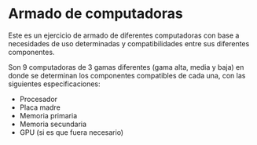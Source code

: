 # Armado de computadoras

Este es un ejercicio de armado de diferentes computadoras con base a necesidades de uso determinadas y compatibilidades entre sus diferentes componentes.

Son 9 computadoras de 3 gamas diferentes (gama alta, media y baja) en donde se determinan los componentes compatibles de cada una, con las siguientes especificaciones:

- Procesador
- Placa madre
- Memoria primaria
- Memoria secundaria
- GPU (si es que fuera necesario)
